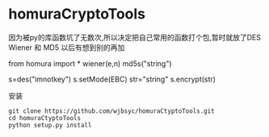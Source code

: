 # homuraCryptoTools

因为被py的库函数坑了无数次,所以决定把自己常用的函数打个包,暂时就放了DES Wiener 和 MD5 以后有想到别的再加

from homura import *
wiener(e,n)
md5s("string")

s=des("imnotkey")
s.setMode(EBC)
str="string"
s.encrypt(str)




安装
```
git clone https://github.com/wjbsyc/homuraCtyptoTools.git
cd homuraCtyptoTools
python setup.py install


```
